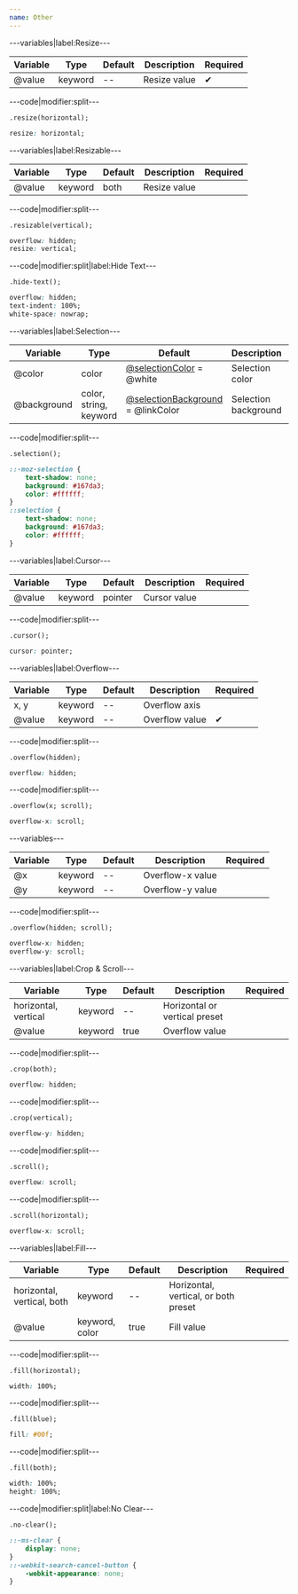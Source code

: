 ```yaml
---
name: Other
---
```


---variables|label:Resize---

| Variable | Type | Default | Description | Required |
| -- | -- | -- | -- | -- |
| @value | keyword | -- | Resize value | ✔ |

---code|modifier:split---

```less
.resize(horizontal);
```

```css
resize: horizontal;
```

---variables|label:Resizable---

| Variable | Type | Default | Description | Required |
| -- | -- | -- | -- | -- |
| @value | keyword | both | Resize value ||

---code|modifier:split---

```less
.resizable(vertical);
```

```css
overflow: hidden;
resize: vertical;
```

---code|modifier:split|label:Hide Text---

```less
.hide-text();
```

```css
overflow: hidden;
text-indent: 100%;
white-space: nowrap;
```

---variables|label:Selection---

| Variable | Type | Default | Description | Required |
| -- | -- | -- | -- | -- |
| @color | color | [@selectionColor](/style/variables#miscellaneous) = @white | Selection color ||
| @background | color, string, keyword | [@selectionBackground](/style/variables#miscellaneous) = @linkColor | Selection background ||

---code|modifier:split---

```less
.selection();
```

```css
::-moz-selection {
	text-shadow: none;
	background: #167da3;
	color: #ffffff;
}
::selection {
	text-shadow: none;
	background: #167da3;
	color: #ffffff;
}
```

---variables|label:Cursor---

| Variable | Type | Default | Description | Required |
| -- | -- | -- | -- | -- |
| @value | keyword | pointer | Cursor value ||

---code|modifier:split---

```less
.cursor();
```

```css
cursor: pointer;
```

---variables|label:Overflow---

| Variable | Type | Default | Description | Required |
| -- | -- | -- | -- | -- |
| x, y | keyword | -- | Overflow axis ||
| @value | keyword | -- | Overflow value | ✔ |

---code|modifier:split---

```less
.overflow(hidden);
```

```css
overflow: hidden;
```

---code|modifier:split---

```less
.overflow(x; scroll);
```

```css
overflow-x: scroll;
```

---variables---

| Variable | Type | Default | Description | Required |
| -- | -- | -- | -- | -- |
| @x | keyword | -- | Overflow-x value ||
| @y | keyword | -- | Overflow-y value ||

---code|modifier:split---

```less
.overflow(hidden; scroll);
```

```css
overflow-x: hidden;
overflow-y: scroll;
```

---variables|label:Crop & Scroll---

| Variable | Type | Default | Description | Required |
| -- | -- | -- | -- | -- |
| horizontal, vertical | keyword | -- | Horizontal or vertical preset ||
| @value | keyword | true | Overflow value ||

---code|modifier:split---

```less
.crop(both);
```

```css
overflow: hidden;
```

---code|modifier:split---

```less
.crop(vertical);
```

```css
overflow-y: hidden;
```

---code|modifier:split---

```less
.scroll();
```

```css
overflow: scroll;
```

---code|modifier:split---

```less
.scroll(horizontal);
```

```css
overflow-x: scroll;
```

---variables|label:Fill---

| Variable | Type | Default | Description | Required |
| -- | -- | -- | -- | -- |
| horizontal, vertical, both | keyword | -- | Horizontal, vertical, or both preset ||
| @value | keyword, color | true | Fill value ||

---code|modifier:split---

```less
.fill(horizontal);
```

```css
width: 100%;
```

---code|modifier:split---

```less
.fill(blue);
```

```css
fill: #00f;
```

---code|modifier:split---

```less
.fill(both);
```

```css
width: 100%;
height: 100%;
```

---code|modifier:split|label:No Clear---

```less
.no-clear();
```

```css
::-ms-clear {
	display: none;
}
::-webkit-search-cancel-button {
	-webkit-appearance: none;
}
```